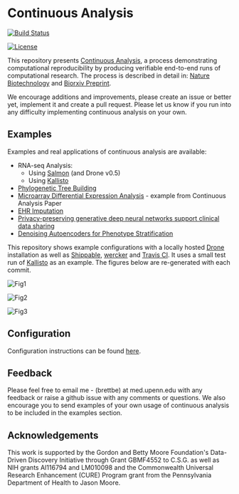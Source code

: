 # Continuous Analysis

[![Build Status](http://128.196.65.138/api/badges/julianpistorius/continuous_analysis/status.svg)](http://128.196.65.138/julianpistorius/continuous_analysis)

[![License](https://img.shields.io/badge/License-BSD%203--Clause-blue.svg)](https://opensource.org/licenses/BSD-3-Clause)

This repository presents [Continuous Analysis](http://greenelab.github.io/continuous_analysis/), a process demonstrating computational reproducibility by producing verifiable end-to-end runs of computational research. The process is described in detail in: [Nature Biotechnology](http://www.nature.com/nbt/journal/vaop/ncurrent/full/nbt.3780.html) and [Biorxiv Preprint](http://dx.doi.org/10.1101/056473).

We encourage additions and improvements, please create an issue or better yet, implement it and create a pull request. Please let us know if you run into any difficulty implementing continuous analysis on your own.

## Examples

Examples and real applications of continuous analysis are available:

* RNA-seq Analysis:
	* Using [Salmon](https://github.com/COMBINE-lab/continuous_analysis_rnaseq) (and Drone v0.5)
	* Using [Kallisto](https://github.com/greenelab/continuous_analysis_rnaseq)
* [Phylogenetic Tree Building](https://github.com/greenelab/continuous_analysis_phylo)
* [Microarray Differential Expression Analysis](https://github.com/greenelab/continuous_analysis_brainarray) - example from Continuous Analysis Paper
* [EHR Imputation](https://github.com/epistasislab/imputation)
* [Privacy-preserving generative deep neural networks support clinical data sharing](https://github.com/greenelab/SPRINT_gan)
* [Denoising Autoencoders for Phenotype Stratification](https://github.com/greenelab/DAPS)

This repository shows example configurations with a locally hosted [Drone](https://github.com/drone/drone) installation as well as [Shippable](https://app.shippable.com/), [wercker](http://wercker.com/) and [Travis CI](https://travis-ci.org/). It uses a small test run of [Kallisto](https://github.com/pachterlab/kallisto) as an example. The figures below are re-generated with each commit.

![Fig1](https://github.com/greenelab/continuous_analysis/blob/master/drone/output/fig1.png?raw=true)

![Fig2](https://github.com/greenelab/continuous_analysis/blob/master/drone/output/fig2.png?raw=true)

![Fig3](https://github.com/greenelab/continuous_analysis/blob/master/drone/output/fig3.png?raw=true)

## Configuration

Configuration instructions can be found [here](http://greenelab.github.io/continuous_analysis/).

## Feedback

Please feel free to email me - (brettbe) at med.upenn.edu with any feedback or raise a github issue with any comments or questions. We also encourage you to send examples of your own usage of continuous analysis to be included in the examples section.

## Acknowledgements
This work is supported by the Gordon and Betty Moore Foundation's Data-Driven Discovery Initiative through Grant GBMF4552 to C.S.G. as well as NIH grants AI116794 and LM010098 and the Commonwealth Universal Research Enhancement (CURE) Program grant from the Pennsylvania Department of Health
to Jason Moore.
